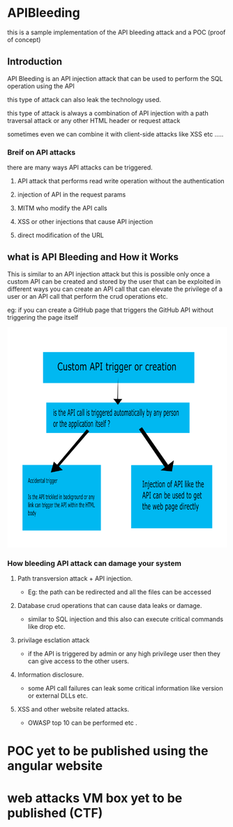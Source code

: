 # APIBleeding

this is a sample implementation of the API bleeding attack and a POC (proof of concept)

## Introduction

API Bleeding is an API injection attack that can be used to perform the SQL operation using the API

this type of attack can also leak the technology used.

this type of attack is always a combination of API injection with a path traversal attack or any other HTML header or request attack

sometimes even we can combine it with client-side attacks like XSS etc .....

### Breif on API attacks

there are many ways API attacks can be triggered.

1. API attack that performs read write operation without the authentication

2. injection of API in the request params 

3. MITM who modify the API calls

4. XSS or other injections that cause API injection

5. direct modification of the URL

## what is API Bleeding and How it Works

This is similar to an API injection attack but this is possible only once a custom API can be created and stored by the user that can be exploited in different ways you can create an API call that can elevate the privilege of a user or an API call that perform the crud operations etc.

eg: if you can create a GitHub page that triggers the GitHub API without triggering the page itself

![the API bleeding chart](apiBleedingChart.png)

### How bleeding API attack can damage your system

1. Path transversion attack + API injection.
    - Eg: the path can be redirected and all the files can be accessed

2. Database crud operations that can cause data leaks or damage.
    - similar to SQL injection and this also can execute critical commands like drop etc.

3. privilage esclation attack
    - if the API is triggered by admin or any high privilege user then they can give access to the other users.

4. Information disclosure.
    - some API call failures can leak some critical information like version or external DLLs etc.

5. XSS and other website related attacks.
    - OWASP top 10 can be performed etc .

# POC yet to be published using the angular website
# web attacks VM box yet to be published (CTF)